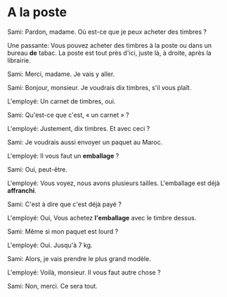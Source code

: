 # A la poste

Sami: Pardon, madame. Où est-ce que je peux acheter des timbres ?

Une passante: Vous pouvez acheter des timbres à la poste ou dans un bureau **de** tabac. La poste est tout près d'ici, juste là, à droite, après la librairie.

Sami: Merci, madame. Je vais y aller.

Sami: Bonjour, monsieur. Je voudrais dix timbres, s'il vous plaît.

L'employé: Un carnet de timbres, oui.

Sami: Qu'est-ce que c'est, « un carnet » ?

L'employé: Justement, dix timbres. Et avec ceci ?

Sami: Je voudrais aussi envoyer un paquet au Maroc.

L'employé: Il vous faut un **emballage** ?

Sami: Oui, peut-être.

L'employé: Vous voyez, nous avons plusieurs tailles. L'emballage est déjà **affranchi**.

Sami: C'est à dire que c'est déjà payé ?

L'employé: Oui, Vous achetez **l'emballage** avec le timbre dessus.

Sami: Même si mon paquet est lourd ?

L'employé: Oui. Jusqu'à 7 kg.

Sami: Alors, je vais prendre le plus grand modèle.

L'employé: Voilà, monsieur. Il vous faut autre chose ?

Sami: Non, merci. Ce sera tout.

